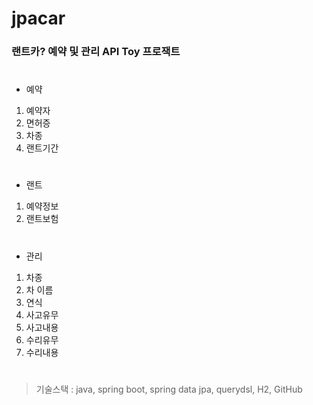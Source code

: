 # jpacar

### 랜트카? 예약 및 관리 API Toy 프로잭트

#
- 예약
1. 예약자
2. 면허증
3. 차종
4. 랜트기간
#
- 랜트
1. 예약정보
2. 랜트보험
#
- 관리
1. 차종
2. 차 이름
3. 연식
4. 사고유무
5. 사고내용
6. 수리유무
7. 수리내용

#
> 기술스택 : java, spring boot, spring data jpa, querydsl, H2, GitHub
